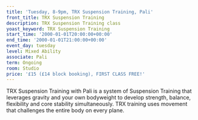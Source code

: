 ```yaml
---
title: 'Tuesday, 8-9pm, TRX Suspension Training, Pali'
front_title: TRX Suspension Training
description: TRX Suspension Training class
yoast_keyword: TRX Suspension Training
start_time: '2000-01-01T20:00:00+00:00'
end_time: '2000-01-01T21:00:00+00:00'
event_day: tuesday
level: Mixed Ability
associate: Pali
term: Ongoing
room: Studio
price: '£15 (£14 block booking), FIRST CLASS FREE!'
---
```

TRX Suspension Training with Pali  is a system of Suspension Training that leverages gravity and your own bodyweight to develop strength, balance, flexibility and core stability simultaneously. TRX training uses movement that challenges the entire body on every plane.
